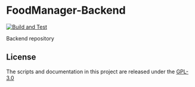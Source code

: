 # FoodManager-Backend

[![Build and Test](https://github.com/ThreeGuysOrg/FoodManager-Backend/actions/workflows/dotnet.yaml/badge.svg)](https://github.com/ThreeGuysOrg/FoodManager-Backend/actions/workflows/dotnet.yaml)

Backend repository

## License

The scripts and documentation in this project are released under the [GPL-3.0](LICENSE)
